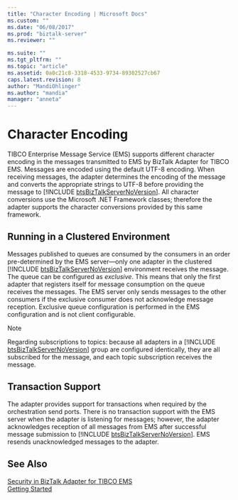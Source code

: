 ```yaml
---
title: "Character Encoding | Microsoft Docs"
ms.custom: ""
ms.date: "06/08/2017"
ms.prod: "biztalk-server"
ms.reviewer: ""

ms.suite: ""
ms.tgt_pltfrm: ""
ms.topic: "article"
ms.assetid: 0a0c21c8-3318-4533-9734-89302527cb67
caps.latest.revision: 8
author: "MandiOhlinger"
ms.author: "mandia"
manager: "anneta"
---
```

# Character Encoding
TIBCO Enterprise Message Service (EMS) supports different character encoding in the messages transmitted to EMS by BizTalk Adapter for TIBCO EMS. Messages are encoded using the default UTF-8 encoding. When receiving messages, the adapter determines the encoding of the message and converts the appropriate strings to UTF-8 before providing the message to [!INCLUDE [btsBizTalkServerNoVersion](../includes/btsbiztalkservernoversion-md.md)]. All character conversions use the Microsoft .NET Framework classes; therefore the adapter supports the character conversions provided by this same framework.  
  
## Running in a Clustered Environment  
 Messages published to queues are consumed by the consumers in an order pre-determined by the EMS server—only one adapter in the clustered [!INCLUDE [btsBizTalkServerNoVersion](../includes/btsbiztalkservernoversion-md.md)] environment receives the message. The queue can be configured as <em>exclusive</em>. This means that only the first adapter that registers itself for message consumption on the queue receives the messages. The EMS server only sends messages to the other consumers if the exclusive consumer does not acknowledge message reception. Exclusive queue configuration is performed in the EMS configuration and is not client configurable.  
  
> [!NOTE]
>  Regarding subscriptions to topics: because all adapters in a [!INCLUDE [btsBizTalkServerNoVersion](../includes/btsbiztalkservernoversion-md.md)] group are configured identically, they are all subscribed for the message, and each topic subscription receives the message.  
  
## Transaction Support  
 The adapter provides support for transactions when required by the orchestration send ports. There is no transaction support with the EMS server when the adapter is listening for messages; however, the adapter acknowledges reception of all messages from EMS after successful message submission to [!INCLUDE [btsBizTalkServerNoVersion](../includes/btsbiztalkservernoversion-md.md)]. EMS resends unacknowledged messages to the adapter.  
  
## See Also  
 [Security in BizTalk Adapter for TIBCO EMS](../core/security-in-biztalk-adapter-for-tibco-ems.md)   
 [Getting Started](../core/getting-started-with-biztalk-adapter-for-tibco-enterprise-message-service.md)